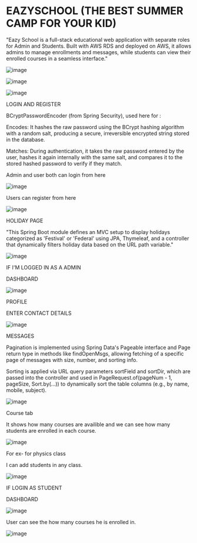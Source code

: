 # EAZYSCHOOL (THE BEST SUMMER CAMP FOR YOUR KID)

"Eazy School is a full-stack educational web application with separate roles for Admin and Students. Built with AWS RDS and deployed on AWS, it allows admins to manage enrollments and messages, while students can view their enrolled courses in a seamless interface."


![image](https://github.com/user-attachments/assets/1783cc45-494f-47bc-8455-620e9bdc337c)

![image](https://github.com/user-attachments/assets/71ae3999-b08f-4d10-905d-d2cffa258f4e)

![image](https://github.com/user-attachments/assets/8c48d5de-38c8-4682-99b3-e0953a7123e1)



LOGIN AND REGISTER 

BCryptPasswordEncoder (from Spring Security), used here for :

Encodes: It hashes the raw password using the BCrypt hashing algorithm with a random salt, producing a secure, irreversible encrypted string stored in the database.

Matches: During authentication, it takes the raw password entered by the user, hashes it again internally with the same salt, and compares it to the stored hashed password to verify if they match.



Admin and user both can login from here 

![image](https://github.com/user-attachments/assets/cff82207-a906-48da-a4c0-afa7e44bcb20)

Users can register from here 


![image](https://github.com/user-attachments/assets/9de12ea9-acd6-4629-8f8e-e7fab57ff32c)


HOLIDAY PAGE

"This Spring Boot module defines an MVC setup to display holidays categorized as 'Festival' or 'Federal' using JPA, Thymeleaf, and a controller that dynamically filters holiday data based on the URL path variable."

![image](https://github.com/user-attachments/assets/561ec71e-0de9-4a88-b2a5-59b82b6f9652)


IF I'M LOGGED IN AS A ADMIN


DASHBOARD

![image](https://github.com/user-attachments/assets/fc2c7ebb-ecf9-4464-aa8e-b2904f15ecc0)


PROFILE

ENTER CONTACT DETAILS

![image](https://github.com/user-attachments/assets/36082ecf-0c0a-4f45-a4db-39b97a2680bc)


MESSAGES

Pagination is implemented using Spring Data's Pageable interface and Page<Contact> return type in methods like findOpenMsgs, allowing fetching of a specific page of messages with size, number, and sorting info.

Sorting is applied via URL query parameters sortField and sortDir, which are passed into the controller and used in PageRequest.of(pageNum - 1, pageSize, Sort.by(...)) to dynamically sort the table columns (e.g., by name, mobile, subject).

![image](https://github.com/user-attachments/assets/d31d112b-6c9e-4c63-982a-5a8629e17ba0)



Course tab

It shows how many courses are availible and we can see how many students are enrolled in each course.

![image](https://github.com/user-attachments/assets/d86276a8-bc29-4196-ae6d-59a8d6304948)

For ex- for physics class 

I can add students in any class.

![image](https://github.com/user-attachments/assets/0ba94805-57d6-4734-9c40-a7b2c0774915)



IF LOGIN AS STUDENT 

DASHBOARD

![image](https://github.com/user-attachments/assets/481c500c-fe58-4ce6-af8c-1bd048caa6bf)


User can see the how many courses he is enrolled in.

![image](https://github.com/user-attachments/assets/a33ca414-61d7-424b-8309-a7abdd2022e0)



